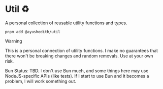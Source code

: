 # Util :recycle:

A personal collection of reusable utility functions and types.

`pnpm add @ayushedith/util`

> [!WARNING]
> This is a personal connection of utility functions. I make no guarantees that there won't be breaking changes and random removals. Use at your own risk.

Bun Status: TBD. I don't use Bun much, and some things here may use NodeJS-specific APIs (like tests). If I start to use Bun and it becomes a problem, I will work something out.
